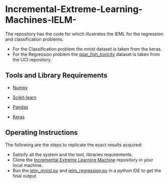 # Incremental-Extreme-Learning-Machines-IELM-
The repository has the code for which illustrates the IEML for the regression and classification problems.

- For the Classification problem the mnist dataset is taken from the keras.
- For the Regression problem the [qsar_fish_toxicity](https://archive.ics.uci.edu/ml/datasets/QSAR+fish+toxicity) dataset is taken from the UCI repository.

## Tools and Library Requirements 
    
- [Numpy](https://numpy.org/install/)

- [Scikit-learn](https://scikit-learn.org/stable/install.html) 
  
- [Pandas](https://pandas.pydata.org/docs/getting_started/install.html)

- [Keras](https://anaconda.org/conda-forge/keras)

## Operating Instructions

The following are the steps to replicate the exact results acquired:

- Satisify all the system and the tool, libraries requirements.
- Clone the [Incremental Extreme Learning Machine](https://github.com/sowmi06/Incremental-Extreme-Learning-Machines-IELM-.git) repository in your local machine. 
- Run the [ielm_mnist.py](https://github.com/sowmi06/Incremental-Extreme-Learning-Machines-IELM-/blob/main/ielm_mnist.py) and [ielm_regression.py](https://github.com/sowmi06/Incremental-Extreme-Learning-Machines-IELM-/blob/main/ielm_regression.py) in a python IDE to get the final output
